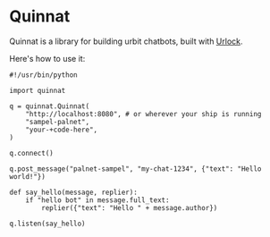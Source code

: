 # Quinnat

Quinnat is a library for building urbit chatbots, built with [Urlock](https://github.com/baudtack/urlock-py).

Here's how to use it:

```
#!/usr/bin/python

import quinnat

q = quinnat.Quinnat(
    "http://localhost:8080", # or wherever your ship is running
    "sampel-palnet",
    "your-+code-here",
)

q.connect()

q.post_message("palnet-sampel", "my-chat-1234", {"text": "Hello world!"})

def say_hello(message, replier):
    if "hello bot" in message.full_text:
        replier({"text": "Hello " + message.author})

q.listen(say_hello)
```